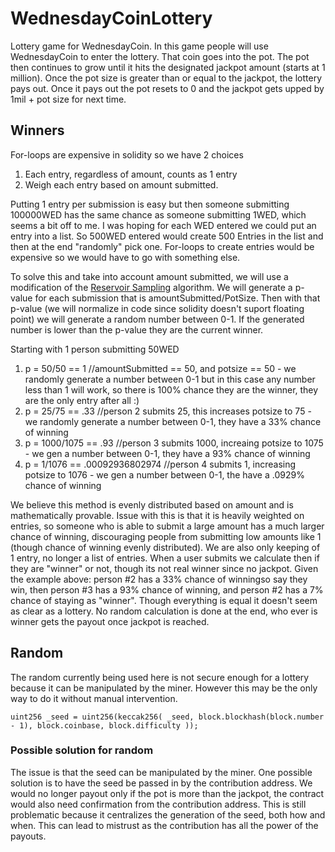 # WednesdayCoinLottery
Lottery game for WednesdayCoin. In this game people will use WednesdayCoin to enter the lottery. That coin goes into the pot. The pot then continues to grow until it hits the designated jackpot amount (starts at 1 million). Once the pot size is greater than or equal to the jackpot, the lottery pays out. Once it pays out the pot resets to 0 and the jackpot gets upped by 1mil + pot size for next time.

## Winners
For-loops are expensive in solidity so we have 2 choices
  1. Each entry, regardless of amount, counts as 1 entry
  2. Weigh each entry based on amount submitted.
  
Putting 1 entry per submission is easy but then someone submitting 100000WED has the same chance as someone submitting 1WED, which seems a bit off to me. I was hoping for each WED entered we could put an entry into a list. So 500WED entered would create 500 Entries in the list and then at the end "randomly" pick one. For-loops to create entries would be expensive so we would have to go with something else.

To solve this and take into account amount submitted, we will use a modification of the [Reservoir Sampling](https://en.wikipedia.org/wiki/Reservoir_sampling) algorithm. We will generate a p-value for each submission that is amountSubmitted/PotSize. Then with that p-value (we will normalize in code since solidity doesn't suport floating point) we will generate a random number between 0-1. If the generated number is lower than the p-value they are the current winner.

Starting with 1 person submitting 50WED 

  1. p = 50/50 == 1 //amountSubmitted == 50, and potsize == 50 - we randomly generate a number between 0-1 but in this case any number less than 1 will work, so there is 100% chance they are the winner, they are the only entry after all :)
  2. p = 25/75 == .33 //person 2 submits 25, this increases potsize to 75 - we randomly generate a number between 0-1, they have a 33% chance of winning
  3. p = 1000/1075 == .93 //person 3 submits 1000, increaing potsize to 1075 - we gen a number between 0-1, they have a 93% chance of winning
  4. p = 1/1076 == .00092936802974 //person 4 submits 1, increasing potsize to 1076 - we gen a number between 0-1, the have a .0929% chance of winning
  
We believe this method is evenly distributed based on amount and is mathematically provable.  Issue with this is that it is heavily weighted on entries, so someone who is able to submit a large amount has a much larger chance of winning, discouraging people from submitting low amounts like 1 (though chance of winning evenly distributed). We are also only keeping of 1 entry, no longer a list of entries. When a user submits we calculate then if they are "winner" or not, though its not real winner since no jackpot. Given the example above: person #2 has a 33% chance of winningso say they win, then person #3 has a 93% chance of winning, and person #2 has a 7% chance of staying as "winner". Though everything is equal it doesn't seem as clear as a lottery. No random calculation is done at the end, who ever is winner gets the payout once jackpot is reached.

## Random
The random currently being used here is not secure enough for a lottery because it can be manipulated by the miner. However this may be the only way to do it without manual intervention.

`uint256 _seed = uint256(keccak256(
                _seed,
                block.blockhash(block.number - 1),
                block.coinbase,
                block.difficulty
            ));`

### Possible solution for random
The issue is that the seed can be manipulated by the miner. One possible solution is to have the seed be passed in by the contribution address.  We would no longer payout only if the pot is more than the jackpot, the contract would also need confirmation from the contribution address. This is still problematic because it centralizes the generation of the seed, both how and when. This can lead to mistrust as the contribution has all the power of the payouts.
